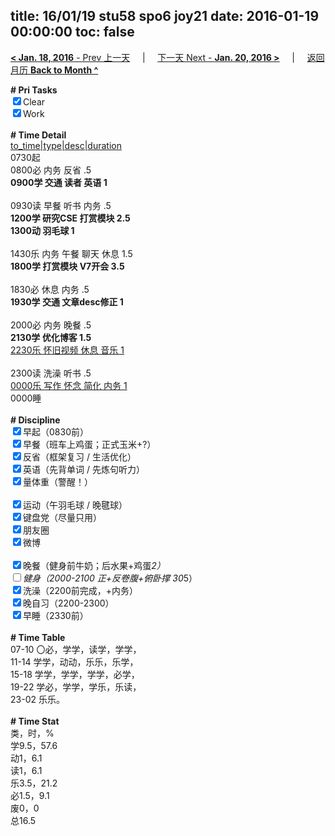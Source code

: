 title: 16/01/19 stu58 spo6 joy21
date: 2016-01-19 00:00:00
toc: false
---
[**< Jan. 18, 2016** - Prev 上一天](/lifelogs/2016/01/d18.html) &nbsp; &nbsp; | &nbsp; &nbsp; [下一天 Next - **Jan. 20, 2016 >**](/lifelogs/2016/01/d20.html) &nbsp; &nbsp; |  &nbsp; &nbsp; [返回月历 **Back to Month ^**](/lifelogs/2016/01/index.html)
<br/><div><b># Pri Tasks</b></div><div><input checked="true" type="checkbox"/>Clear</div><div><input checked="true" type="checkbox"/>Work</div><div><br/></div><div><b># Time Detail</b></div><div><u>to_time|type|desc|duration</u></div><div>0730起</div><div>0800必 内务 反省 .5</div><div><b>0900学 交通 读者 英语 1</b></div><div><br/></div><div>0930读 早餐 听书 内务 .5</div><div><b>1200学 研究CSE 打赏模块 2.5</b></div><div><b>1300动 羽毛球 1</b></div><div><br/></div><div>1430乐 内务 午餐 聊天 休息 1.5</div><div><b>1800学 打赏模块 V7开会 3.5</b></div><div><br/></div><div>1830必 休息 内务 .5</div><div><b>1930学 交通 文章desc修正 1</b></div><div><br/></div><div>2000必 内务 晚餐 .5</div><div><b>2130学 优化博客 1.5</b></div><div><u>2230乐 怀旧视频 休息 音乐 1</u></div><div><br/></div><div>2300读 洗澡 听书 .5</div><div><u>0000乐 写作 怀念 简化 内务 1</u></div><div>0000睡</div><div><br/></div><div><b># Discipline</b></div><div><input checked="true" type="checkbox"/>早起（0830前）</div><div><input checked="true" type="checkbox"/>早餐（班车上鸡蛋；正式玉米+?）</div><div><input checked="true" type="checkbox"/>反省（框架复习 / 生活优化）</div><div><input checked="true" type="checkbox"/>英语（先背单词 / 先炼句听力）</div><div><input checked="true" type="checkbox"/>量体重（警醒！）</div><div><br/></div><div><input checked="true" type="checkbox"/>运动（午羽毛球 / 晚毽球）</div><div><input checked="true" type="checkbox"/>键盘党（尽量只用）</div><div><input checked="true" type="checkbox"/>朋友圈</div><div><input checked="true" type="checkbox"/>微博</div><div><br/></div><div><input checked="true" type="checkbox"/>晚餐（健身前牛奶；后水果+鸡蛋*2）</div><div><input type="checkbox"/>健身（2000-2100 正+反卷腹+俯卧撑 30*5）</div><div><input checked="true" type="checkbox"/>洗澡（2200前完成，+内务）</div><div><input checked="true" type="checkbox"/>晚自习（2200-2300）</div><div><input checked="true" type="checkbox"/>早睡（2330前）</div><div><br/></div><div><b># Time Table</b></div><div>07-10 〇必，学学，读学，学学，</div><div>11-14 学学，动动，乐乐，乐学，</div><div>15-18 学学，学学，学学，必学，</div><div>19-22 学必，学学，学乐，乐读，</div><div>23-02 乐乐。</div><div><br/></div><div><b># Time Stat</b></div><div>类，时，%</div><div>学9.5，57.6</div><div>动1，6.1</div><div>读1，6.1</div><div>乐3.5，21.2</div><div>必1.5，9.1</div><div>废0，0</div><div>总16.5</div>